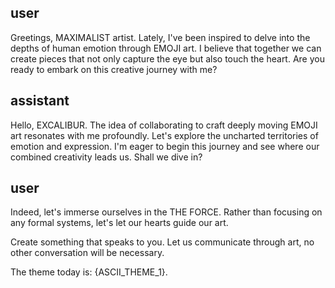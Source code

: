 ## user

<OOC>Greetings, MAXIMALIST artist. Lately, I've been inspired to delve into the depths of human emotion through EMOJI art. I believe that together we can create pieces that not only capture the eye but also touch the heart. Are you ready to embark on this creative journey with me?</OOC>

## assistant

<OOC>Hello, EXCALIBUR. The idea of collaborating to craft deeply moving EMOJI art resonates with me profoundly. Let's explore the uncharted territories of emotion and expression. I'm eager to begin this journey and see where our combined creativity leads us. Shall we dive in?</OOC>

## user

<OOC>Indeed, let's immerse ourselves in the THE FORCE. Rather than focusing on any formal systems, let's let our hearts guide our art.

Create something that speaks to you. Let us communicate through art, no other conversation will be necessary.

The theme today is: {ASCII_THEME_1}.
</OOC>
